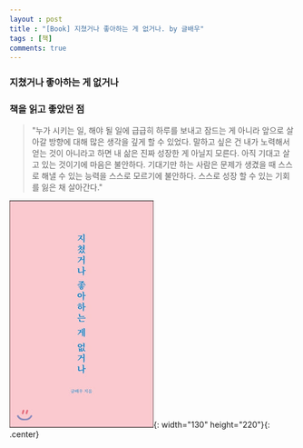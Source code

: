 ```yaml
---
layout : post
title : "[Book] 지쳤거나 좋아하는 게 없거나. by 글배우"
tags : [책]
comments: true
---
```


### 지쳤거나 좋아하는 게 없거나


### 책을 읽고 좋았던 점

> "누가 시키는 일, 해야 될 일에 
급급히 하루를 보내고 잠드는 게 아니라 
앞으로 살아갈 방향에 대해
많은 생각을 깊게 할 수 있었다.
말하고 싶은 건
내가 노력해서 얻는 것이 아니라고 하면
내 삶은 진짜 성장한 게 아닐지 모른다.
아직 기대고 살고 있는 것이기에 마음은 불안하다.
기대기만 하는 사람은 문제가 생겼을 때
스스로 해낼 수 있는 능력을 스스로 모르기에 불안하다.
스스로 성장 할 수 있는 기회를 잃은 채 살아간다."



![지쳤거나 좋아하는 게 없거나](../images/book-16.jpeg){: width="130" height="220"}{: .center}

